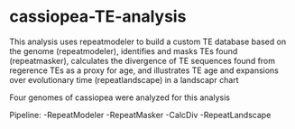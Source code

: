 # cassiopea-TE-analysis

This analysis uses repeatmodeler to build a custom TE database based on the genome (repeatmodeler), identifies and masks TEs found (repeatmasker), calculates the divergence of TE sequences found from regerence TEs as a proxy for age, and illustrates TE age and expansions over evolutionary time (repeatlandscape) in a landscapr chart

Four genomes of cassiopea were analyzed for this analysis

Pipeline:
-RepeatModeler
-RepeatMasker
-CalcDiv
-RepeatLandscape

